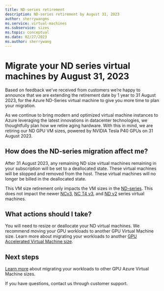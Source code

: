 ```yaml
---
title: ND-series retirement
description: ND-series retirement by August 31, 2023
author: sherrywangms
ms.service: virtual-machines
ms.subservice: sizes
ms.topic: conceptual
ms.date: 02/27/2023
ms.author: sherrywang
---
```

# Migrate your ND series virtual machines by August 31, 2023
Based on feedback we’ve received from customers we’re happy to announce that we are extending the retirement date by 1 year to 31 August 2023, for the Azure ND-Series virtual machine to give you more time to plan  your migration. 

As we continue to bring modern and optimized virtual machine instances to Azure leveraging the latest innovations in datacenter technologies, we thoughtfully plan how we retire aging hardware. 
With this in mind, we are retiring our ND GPU VM sizes,  powered by NVIDIA Tesla P40 GPUs on 31 August 2023. 

## How does the ND-series migration affect me?  

After 31 August 2023, any remaining ND size virtual machines remaining in your subscription will be set to a deallocated state. These virtual machines will be stopped and removed from the host. These virtual machines will no longer be billed in the deallocated state. 

This VM size retirement only impacts the VM sizes in the [ND-series](nd-series.md). This does not impact the newer [NCv3](ncv3-series.md), [NC T4 v3](nct4-v3-series.md), and [ND v2](ndv2-series.md) series virtual machines. 

## What actions should I take?  
You will need to resize or deallocate your ND virtual machines. We recommend moving your GPU workloads to another GPU Virtual Machine size. Learn more about migrating your workloads to another [GPU Accelerated Virtual Machine size](sizes-gpu.md).

## Next steps
[Learn more](n-series-migration.md) about migrating your workloads to other GPU Azure Virtual Machine sizes. 

If you have questions, contact us through customer support.
